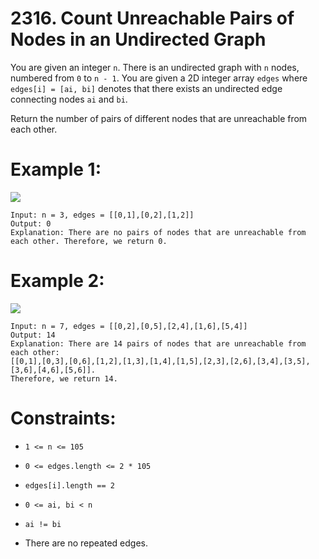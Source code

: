 # 2316. Count Unreachable Pairs of Nodes in an Undirected Graph

You are given an integer `n`. There is an undirected graph with `n` nodes, numbered from `0` to `n - 1`. You are given a 2D integer array `edges` where `edges[i] = [ai, bi]` denotes that there exists an undirected edge connecting nodes `ai` and `bi`.

Return the number of pairs of different nodes that are unreachable from each other.

# Example 1:

![](https://github.com/projeto-de-algoritmos-2024/Grafos1_Leetcode/blob/main/assets/2316-exemplo1.jpg)<br>

```
Input: n = 3, edges = [[0,1],[0,2],[1,2]]
Output: 0
Explanation: There are no pairs of nodes that are unreachable from each other. Therefore, we return 0.
```

# Example 2:

![](https://github.com/projeto-de-algoritmos-2024/Grafos1_Leetcode/blob/main/assets/2316-exemplo2.jpg)<br>

```
Input: n = 7, edges = [[0,2],[0,5],[2,4],[1,6],[5,4]]
Output: 14
Explanation: There are 14 pairs of nodes that are unreachable from each other:
[[0,1],[0,3],[0,6],[1,2],[1,3],[1,4],[1,5],[2,3],[2,6],[3,4],[3,5],[3,6],[4,6],[5,6]].
Therefore, we return 14.
```

# Constraints:

- `1 <= n <= 105`

- `0 <= edges.length <= 2 * 105`

- `edges[i].length == 2`

- `0 <= ai, bi < n`

- `ai != bi`

- There are no repeated edges.
